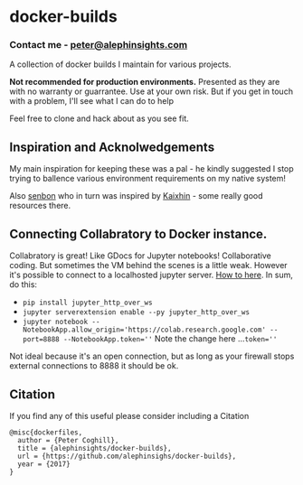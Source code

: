 # docker-builds

### Contact me - peter@alephinsights.com

A collection of docker builds I maintain for various projects.

**Not recommended for production environments.**  Presented as they are with no warranty or guarrantee. Use at your own risk. But if you get in touch with a problem, I'll see what I can do to help

Feel free to clone and hack about as you see fit.

## Inspiration and Acknolwedgements

My main inspiration for keeping these was a pal - he kindly suggested I stop trying to ballence various environment requirements on my native system!

Also [senbon](https://github.com/senbon/dockerfiles) who in turn was inspired by [Kaixhin](https://github.com/Kaixhin/dockerfiles) - some really good resources there.

## Connecting Collabratory to Docker instance.
Collabratory is great! Like GDocs for Jupyter notebooks! Collaborative coding. But sometimes the VM behind the scenes is a little weak. However it's possible to connect to a localhosted jupyter server. [How to here](https://research.google.com/colaboratory/local-runtimes.html). In sum, do this:
- `pip install jupyter_http_over_ws`
- `jupyter serverextension enable --py jupyter_http_over_ws`
- `jupyter notebook --NotebookApp.allow_origin='https://colab.research.google.com' --port=8888 --NotebookApp.token=''` Note the change here ...`token=''`

Not ideal because it's an open connection, but as long as your firewall stops external connections to 8888 it should be ok.

## Citation

If you find any of this useful please consider including a Citation

```
@misc{dockerfiles,
  author = {Peter Coghill},
  title = {alephinsights/docker-builds},
  url = {https://github.com/alephinsighs/docker-builds},
  year = {2017}
}
```
